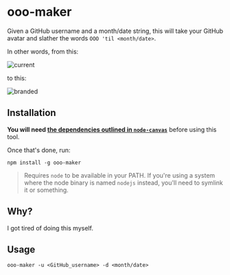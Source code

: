 # ooo-maker

Given a GitHub username and a month/date string, this will take your GitHub avatar and slather the
words `OOO 'til <month/date>`.

In other words, from this:

![current](https://user-images.githubusercontent.com/64050/32126072-b90cdaec-bb23-11e7-8e24-c74d36036ca8.jpeg)

to this:

![branded](https://user-images.githubusercontent.com/64050/32126068-b693da68-bb23-11e7-977d-87db4c7600f5.png)

## Installation

**You will need [the dependencies outlined in `node-canvas`](https://github.com/Automattic/node-canvas#installation)** before using this tool.

Once that's done, run:

    npm install -g ooo-maker

> Requires `node` to be available in your PATH. If you're using a system where
> the node binary is named `nodejs` instead, you'll need to symlink it or something.

## Why?

I got tired of doing this myself.

## Usage

    ooo-maker -u <GitHub_username> -d <month/date>
